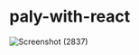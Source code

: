 # paly-with-react

![Screenshot (2837)](https://user-images.githubusercontent.com/108452188/228511081-35998172-f5bc-4ee4-a980-78bc74404cfc.png)
